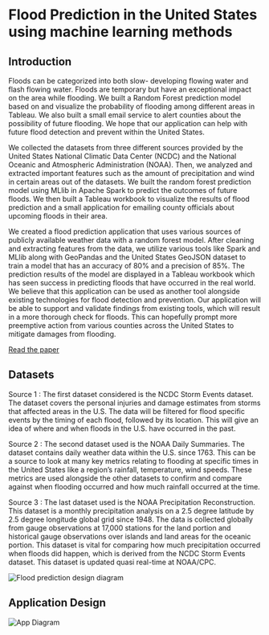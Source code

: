 # Flood Prediction in the United States using machine learning methods

## Introduction

  Floods can be categorized into both slow- developing flowing water and flash flowing water. Floods are temporary but have an exceptional  impact on the area while flooding. We built a Random Forest prediction model based on and visualize the probability of flooding among different areas in Tableau. We also built a small email service to alert counties about the possibility of future flooding. We hope that our application can help with future flood detection and prevent within the United States.
  
  We collected the datasets from three different sources provided by the United States National Climatic Data Center (NCDC) and the National Oceanic and Atmospheric Administration (NOAA). Then, we analyzed and extracted important features such as the amount of precipitation and wind in certain areas out of the datasets. We built the random forest prediction model using MLlib in Apache Spark to predict the outcomes of future floods. We then built a Tableau workbook to visualize the results of flood prediction and a small application for emailing county officials about upcoming floods in their area.

We created a flood prediction application that uses various sources of publicly available weather data with a random forest model. After cleaning and extracting features from the data, we utilize various tools like Spark and MLlib along with
GeoPandas and the United States GeoJSON dataset to train a model that has an accuracy of 80% and a precision of 85%. The prediction results of the model are displayed in a Tableau workbook which has seen success in predicting floods that have occurred in the real world. We believe that this application can be used as another tool alongside existing technologies for flood detection and prevention. Our application will be able to support and validate findings from existing tools, which will result in a more thorough check for floods. This can hopefully prompt more preemptive action from various counties across the United States to mitigate damages from flooding.

[Read the paper](https://github.com/satyajeetmaharana/floodprediction/blob/master/Flood_Prediction_Final_Paper.pdf)

## Datasets

<p style="justify-content: centre">
Source 1 : The first dataset considered is the NCDC Storm Events dataset. The dataset covers the personal injuries and damage estimates from storms that affected areas in the U.S. The data will be filtered for flood specific events by the timing of each flood, followed by its location. This will give an idea of where and when floods in the U.S. have occurred in the past.

Source 2 : The second dataset used is the NOAA Daily Summaries. The dataset contains daily weather data within the U.S. since 1763. This can be a source to look at many key metrics relating to flooding at specific times in the United States like a region’s rainfall, temperature, wind speeds. These metrics are used alongside the other datasets to confirm and compare against when flooding occurred and how much rainfall occurred at the time.

Source 3 : The last dataset used is the NOAA Precipitation Reconstruction. This dataset is a monthly precipitation analysis on a 2.5 degree latitude by 2.5 degree longitude global grid since 1948. The data is collected globally from gauge observations at 17,000 stations for the land portion and historical gauge observations over islands and land areas for the oceanic portion. This dataset is vital for comparing how much precipitation occurred when floods did happen, which is derived from the NCDC Storm Events dataset. This dataset is updated quasi real-time at NOAA/CPC.
</p>

![Flood prediction design diagram](https://user-images.githubusercontent.com/37962353/58741462-d0c81100-83e6-11e9-8e95-732f361ce157.png)
  
  
## Application Design

![App Diagram](https://user-images.githubusercontent.com/37962353/58741461-d0c81100-83e6-11e9-84e8-5b445fb615bc.png)
